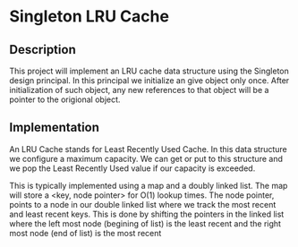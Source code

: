 # Singleton LRU Cache

## Description
This project will implement an LRU cache data structure using the Singleton design principal. In this principal we initialize an give object only once. After initialization of such object, any new references to that object will be a pointer to the origional object.

## Implementation
An LRU Cache stands for Least Recently Used Cache. In this data structure we configure a maximum capacity. We can get or put to this structure and we pop the Least Recently Used value if our capacity is exceeded. 

This is typically implemented using a map and a doubly linked list. The map will store a <key, node pointer> for O(1) lookup times. The node pointer, points to a node in our double linked list where we track the most recent and least recent keys. This is done by shifting the pointers in the linked list where the left most node (begining of list) is the least recent and the right most node (end of list) is the most recent